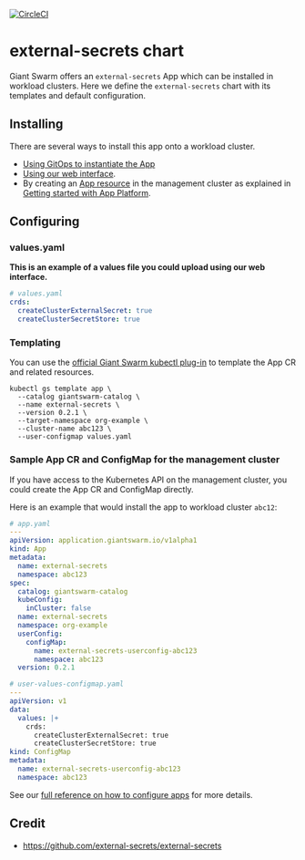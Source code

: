 [![CircleCI](https://circleci.com/gh/giantswarm/external-secrets.svg?style=shield)](https://circleci.com/gh/giantswarm/external-secrets)

# external-secrets chart

Giant Swarm offers an `external-secrets` App which can be installed in workload clusters.
Here we define the `external-secrets` chart with its templates and default configuration.

## Installing

There are several ways to install this app onto a workload cluster.

- [Using GitOps to instantiate the App](https://docs.giantswarm.io/advanced/gitops/#installing-managed-apps)
- [Using our web interface](https://docs.giantswarm.io/ui-api/web/app-platform/#installing-an-app).
- By creating an [App resource](https://docs.giantswarm.io/ui-api/management-api/crd/apps.application.giantswarm.io/) in the management cluster as explained in [Getting started with App Platform](https://docs.giantswarm.io/app-platform/getting-started/).

## Configuring

### values.yaml

**This is an example of a values file you could upload using our web interface.**

```yaml
# values.yaml
crds:
  createClusterExternalSecret: true
  createClusterSecretStore: true
```

### Templating

You can use the [official Giant Swarm kubectl plug-in](https://github.com/giantswarm/kubectl-gs/) to template the
App CR and related resources.

```shell
kubectl gs template app \
  --catalog giantswarm-catalog \
  --name external-secrets \
  --version 0.2.1 \
  --target-namespace org-example \
  --cluster-name abc123 \
  --user-configmap values.yaml
```

### Sample App CR and ConfigMap for the management cluster

If you have access to the Kubernetes API on the management cluster, you could create
the App CR and ConfigMap directly.

Here is an example that would install the app to workload cluster `abc12`:

```yaml
# app.yaml
---
apiVersion: application.giantswarm.io/v1alpha1
kind: App
metadata:
  name: external-secrets
  namespace: abc123
spec:
  catalog: giantswarm-catalog
  kubeConfig:
    inCluster: false
  name: external-secrets
  namespace: org-example
  userConfig:
    configMap:
      name: external-secrets-userconfig-abc123
      namespace: abc123
  version: 0.2.1
```

```yaml
# user-values-configmap.yaml
---
apiVersion: v1
data:
  values: |+
    crds:
      createClusterExternalSecret: true
      createClusterSecretStore: true
kind: ConfigMap
metadata:
  name: external-secrets-userconfig-abc123
  namespace: abc123
```

See our [full reference on how to configure apps](https://docs.giantswarm.io/app-platform/app-configuration/) for more details.

## Credit

- https://github.com/external-secrets/external-secrets
